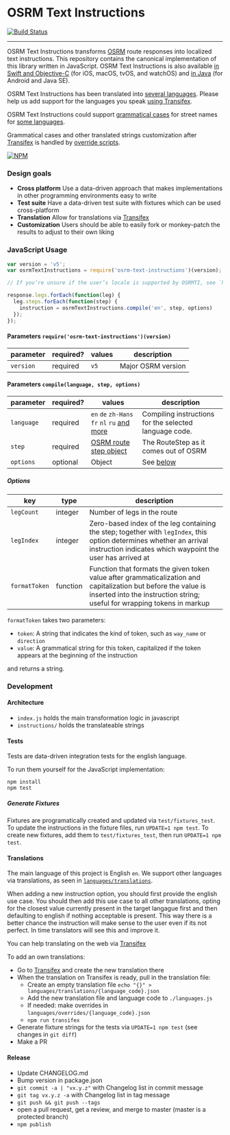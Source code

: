# OSRM Text Instructions

[![Build Status](https://travis-ci.org/Project-OSRM/osrm-text-instructions.svg?branch=master)](https://travis-ci.org/Project-OSRM/osrm-text-instructions)

----

OSRM Text Instructions transforms [OSRM](http://www.project-osrm.org/) route responses into localized text instructions. This repository contains the canonical implementation of this library written in JavaScript. OSRM Text Instructions is also available [in Swift and Objective-C](https://github.com/Project-OSRM/osrm-text-instructions.swift/) (for iOS, macOS, tvOS, and watchOS) and [in Java](https://github.com/Project-OSRM/osrm-text-instructions.java/) (for Android and Java SE).

OSRM Text Instructions has been translated into [several languages](https://github.com/Project-OSRM/osrm-text-instructions/tree/master/languages/translations/). Please help us add support for the languages you speak [using Transifex](https://www.transifex.com/project-osrm/osrm-text-instructions/).

OSRM Text Instructions could support [grammatical cases](https://github.com/Project-OSRM/osrm-text-instructions/tree/master/Grammar.md) for street names for [some languages](https://github.com/Project-OSRM/osrm-text-instructions/tree/master/languages/grammar/).

Grammatical cases and other translated strings customization after [Transifex](https://www.transifex.com/project-osrm/osrm-text-instructions/) is handled by [override scripts](https://github.com/Project-OSRM/osrm-text-instructions/tree/master/languages/overrides/).

[![NPM](https://nodei.co/npm/osrm-text-instructions.png)](https://npmjs.org/package/osrm-text-instructions/)

### Design goals

- __Cross platform__ Use a data-driven approach that makes implementations in other programming environments easy to write
- __Test suite__ Have a data-driven test suite with fixtures which can be used cross-platform
- __Translation__ Allow for translations via [Transifex](https://www.transifex.com/project-osrm/osrm-text-instructions/)
- __Customization__ Users should be able to easily fork or monkey-patch the results to adjust to their own liking

### JavaScript Usage

```js
var version = 'v5';
var osrmTextInstructions = require('osrm-text-instructions')(version);

// If you’re unsure if the user’s locale is supported by OSRMTI, see `https://github.com/mapbox/locale-utils` for deciphering the best locale.

response.legs.forEach(function(leg) {
  leg.steps.forEach(function(step) {
    instruction = osrmTextInstructions.compile('en', step, options)
  });
});
```

#### Parameters `require('osrm-text-instructions')(version)`

parameter | required? | values | description
---|----|----|---
`version` | required | `v5` | Major OSRM version

#### Parameters `compile(language, step, options)`

parameter | required? | values | description
---|----|----|---
`language` | required | `en` `de` `zh-Hans` `fr` `nl` `ru` [and more](https://github.com/Project-OSRM/osrm-text-instructions/tree/master/languages/translations/) | Compiling instructions for the selected language code.
`step` | required | [OSRM route step object](https://github.com/Project-OSRM/osrm-backend/blob/master/docs/http.md#routestep-object) | The RouteStep as it comes out of OSRM
`options` | optional | Object | See [below](#options)

##### Options

key | type | description
----|----|----
`legCount` | integer | Number of legs in the route
`legIndex` | integer | Zero-based index of the leg containing the step; together with `legIndex`, this option determines whether an arrival instruction indicates which waypoint the user has arrived at
`formatToken` | function | Function that formats the given token value after grammaticalization and capitalization but before the value is inserted into the instruction string; useful for wrapping tokens in markup

`formatToken` takes two parameters:

* `token`: A string that indicates the kind of token, such as `way_name` or `direction`
* `value`: A grammatical string for this token, capitalized if the token appears at the beginning of the instruction

and returns a string.

### Development
#### Architecture

- `index.js` holds the main transformation logic in javascript
- `instructions/` holds the translateable strings

#### Tests

Tests are data-driven integration tests for the english language.

To run them yourself for the JavaScript implementation:

```
npm install
npm test
```

##### Generate Fixtures

Fixtures are programatically created and updated via `test/fixtures_test`. To update the instructions in the fixture files, run `UPDATE=1 npm test`. To create new fixtures, add them to `test/fixtures_test`, then run `UPDATE=1 npm test`.

#### Translations

The main language of this project is English `en`. We support other languages via translations, as seen in [`languages/translations`](https://github.com/Project-OSRM/osrm-text-instructions/tree/master/languages/translations/).

When adding a new instruction option, you should first provide the english use case. You should then add this use case to all other translations, opting for the closest value currently present in the target langague first and then defaulting to english if nothing acceptable is present. This way there is a better chance the instruction will make sense to the user even if its not perfect. In time translators will see this and improve it.

You can help translating on the web via [Transifex](https://www.transifex.com/project-osrm/osrm-text-instructions/)

To add an own translations:

- Go to [Transifex](https://www.transifex.com/project-osrm/osrm-text-instructions/) and create the new translation there
- When the translation on Transifex is ready, pull in the translation file:
  - Create an empty translation file `echo "{}" > languages/translations/{language_code}.json`
  - Add the new translation file and language code to `./languages.js`
  - If needed: make overrides in `languages/overrides/{language_code}.json`
  - `npm run transifex`
- Generate fixture strings for the tests via `UPDATE=1 npm test` (see changes in `git diff`)
- Make a PR

#### Release

- Update CHANGELOG.md
- Bump version in package.json
- `git commit -a | "vx.y.z"` with Changelog list in commit message
- `git tag vx.y.z -a` with Changelog list in tag message
- `git push && git push --tags`
- open a pull request, get a review, and merge to master (master is a protected branch)
- `npm publish`
